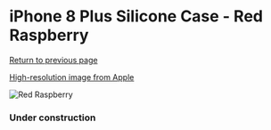 # iPhone 8 Plus Silicone Case - Red Raspberry

[Return to previous page](/iphone_7)

[High-resolution image from Apple](https://store.storeimages.cdn-apple.com/8756/as-images.apple.com/is/MRFW2?wid=4500&hei=4500&fmt=png)

<div style="width: 384px"><img src="/everysource/MRFW2.png" alt="Red Raspberry"></div>

### Under construction
